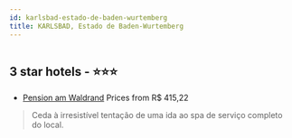 ```yaml
---
id: karlsbad-estado-de-baden-wurtemberg
title: KARLSBAD, Estado de Baden-Wurtemberg
---
```


<center><img src="https://i.travelapi.com/hotels/45000000/44770000/44760900/44760816/eaa870e3_z.jpg" alt="" /></center>


##  3 star hotels - ⭐️⭐️⭐️

-    [Pension am Waldrand](https://www.hurb.com/br/aud/https://www.hurb.com/br/hotels/karlsbad/pension-am-waldrand-HT-DEF9?cmp=18055) Prices from R$ 415,22
   > Ceda à irresistível tentação de uma ida ao spa de serviço completo do local.
